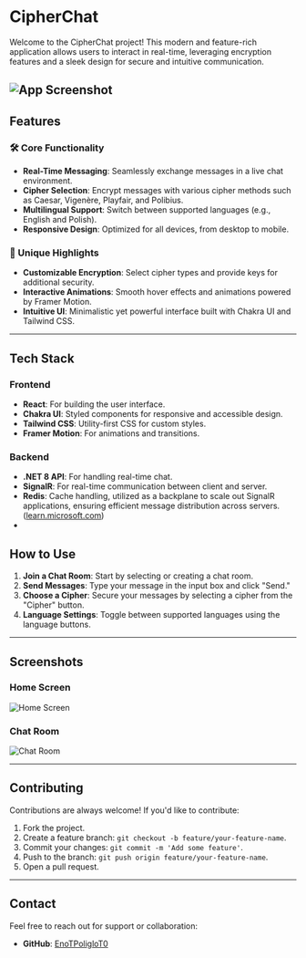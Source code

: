 # CipherChat 

Welcome to the CipherChat project! This modern and feature-rich application allows users to interact in real-time, leveraging encryption features and a sleek design for secure and intuitive communication.

![App Screenshot]([./assets/screenshot.png](https://github.com/EnoTPoligloT0/CipherChat/blob/c705895f8410f0bfa884c41beea399d71fd06767/home-page.png)) 
---

## Features

### 🛠 Core Functionality
- **Real-Time Messaging**: Seamlessly exchange messages in a live chat environment.
- **Cipher Selection**: Encrypt messages with various cipher methods such as Caesar, Vigenère, Playfair, and Polibius.
- **Multilingual Support**: Switch between supported languages (e.g., English and Polish).
- **Responsive Design**: Optimized for all devices, from desktop to mobile.

### 🌟 Unique Highlights
- **Customizable Encryption**: Select cipher types and provide keys for additional security.
- **Interactive Animations**: Smooth hover effects and animations powered by Framer Motion.
- **Intuitive UI**: Minimalistic yet powerful interface built with Chakra UI and Tailwind CSS.

---

## Tech Stack

### Frontend
- **React**: For building the user interface.
- **Chakra UI**: Styled components for responsive and accessible design.
- **Tailwind CSS**: Utility-first CSS for custom styles.
- **Framer Motion**: For animations and transitions.

### Backend
- **.NET 8 API**: For handling real-time chat.
- **SignalR**: For real-time communication between client and server.
- **Redis**: Cache handling, utilized as a backplane to scale out SignalR applications, ensuring efficient message distribution across servers. ([learn.microsoft.com](https://learn.microsoft.com/en-us/aspnet/core/signalr/redis-backplane?view=aspnetcore-9.0\&utm_source=chatgpt.com))
- 
## How to Use

1. **Join a Chat Room**: Start by selecting or creating a chat room.
2. **Send Messages**: Type your message in the input box and click "Send."
3. **Choose a Cipher**: Secure your messages by selecting a cipher from the "Cipher" button.
4. **Language Settings**: Toggle between supported languages using the language buttons.

---

## Screenshots 

### Home Screen
![Home Screen](./assets/home-screen.png)

### Chat Room
![Chat Room](./assets/chat-room.png) 

---

## Contributing

Contributions are always welcome! If you'd like to contribute:

1. Fork the project.
2. Create a feature branch: `git checkout -b feature/your-feature-name`.
3. Commit your changes: `git commit -m 'Add some feature'`.
4. Push to the branch: `git push origin feature/your-feature-name`.
5. Open a pull request.

---

## Contact

Feel free to reach out for support or collaboration:


- **GitHub**: [EnoTPoligloT0](https://github.com/EnoTPoligloT0)

